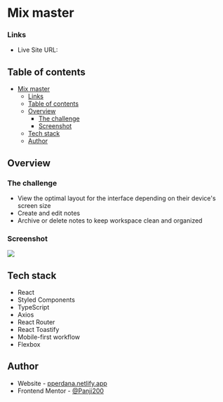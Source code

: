 # Mix master

### Links

- Live Site URL:

## Table of contents

- [Mix master](#mix-master)
  - [Links](#links)
  - [Table of contents](#table-of-contents)
  - [Overview](#overview)
    - [The challenge](#the-challenge)
    - [Screenshot](#screenshot)
  - [Tech stack](#tech-stack)
  - [Author](#author)

## Overview

### The challenge

- View the optimal layout for the interface depending on their device's screen size
- Create and edit notes
- Archive or delete notes to keep workspace clean and organized

### Screenshot

![](./public/keeper.png)

## Tech stack

- React
- Styled Components
- TypeScript
- Axios
- React Router
- React Toastify
- Mobile-first workflow
- Flexbox

## Author

- Website - [pperdana.netlify.app](https://pperdana.netlify.app)
- Frontend Mentor - [@Panji200](https://www.frontendmentor.io/profile/Panji200)
